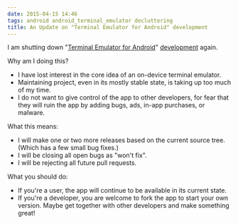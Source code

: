 ```yaml
---
date: 2015-04-15 14:46
tags: android android_terminal_emulator decluttering
title: An Update on "Terminal Emulator for Android" development
---
```


I am shutting down "[Terminal Emulator for Android](https://play.google.com/store/apps/details?id=jackpal.androidterm&hl=en)"
[development](https://github.com/jackpal/Android-Terminal-Emulator) again.

Why am I doing this?

* I have lost interest in the core idea of an on-device terminal emulator.
* Maintaining project, even in its mostly stable state, is taking up too much of my time.
* I do not want to give control of the app to other developers, for fear that they will ruin the app by adding bugs, ads, in-app purchases, or malware.

What this means:

* I will make one or two more releases based on the current source tree. (Which has a few small bug fixes.)
* I will be closing all open bugs as "won't fix".
* I will be rejecting all future pull requests.

What you should do:

* If you're a user, the app will continue to be available in its current state.
* If you're a developer, you are welcome to fork the app to start your own version. Maybe get together with other developers and make something great!
